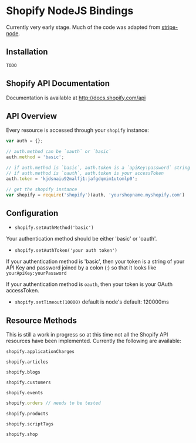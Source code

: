 # Shopify NodeJS Bindings

Currently very early stage. Much of the code was adapted from [stripe-node](https://github.com/stripe/stripe-node).

## Installation

``` TODO ```

## Shopify API Documentation

Documentation is available at http://docs.shopify.com/api

## API Overview

Every resource is accessed through your ```shopify``` instance:

```javascript
var auth = {};

// auth.method can be `oauth` or `basic`
auth.method = 'basic';

// if auth.method is `basic`, auth.token is a `apiKey:password` string
// if auth.method is `oauth`, auth.token is your accessToken
auth.token = 'kjdsnaiu92malfj1:jafgdqmim1utomlp0';

// get the shopify instance
var shopify = require('shopify')(auth, 'yourshopname.myshopify.com')
```

## Configuration

- ```shopify.setAuthMethod('basic')```

Your authentication method should be either 'basic' or 'oauth'.

- ```shopify.setAuthToken('your auth token')```

If your authentication method is 'basic', then your token is a string of your API Key 
and password joined by a colon (:) so that it looks like ```yourApiKey:yourPassword```

If your authentication method is `oauth`, then your token is your OAuth accessToken.

- ```shopify.setTimeout(10000)``` default is node's default: 120000ms

## Resource Methods

This is still a work in progress so at this time not all the Shopify API resources 
have been implemented. Currently the following are available:

```
shopify.applicationCharges
```
```
shopify.articles
```
```
shopify.blogs
```
```
shopify.customers
```
```
shopify.events
```
```javascript 
shopify.orders // needs to be tested
```
```
shopify.products
```
```
shopify.scriptTags
```
```
shopify.shop
```